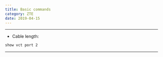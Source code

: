 ```yaml
---
title: Basic commands
category: ZTE
date: 2019-04-15
---
```


-----

* Cable length:
```bash
show vct port 2
```

-----